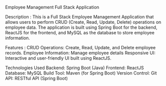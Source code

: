 Employee Management Full Stack Application

Description : 
This is a Full Stack Employee Management Application that allows users to perform CRUD (Create, Read, Update, Delete) operations on employee data. 
The application is built using Spring Boot for the backend, ReactJS for the frontend, and MySQL as the database to store employee information.

Features : 
CRUD Operations: Create, Read, Update, and Delete employee records.
Employee Information: Manage employee details
Responsive UI: Interactive and user-friendly UI built using ReactJS.

Technologies Used
Backend: Spring Boot (Java)
Frontend: ReactJS
Database: MySQL
Build Tool: Maven (for Spring Boot)
Version Control: Git
API: RESTful API (Spring Boot)
